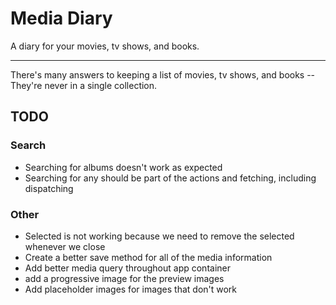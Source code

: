 # Media Diary

A diary for your movies, tv shows, and books.

---

There's many answers to keeping a list of movies, tv shows, and books -- They're never in a
single collection.

## TODO

### Search

- Searching for albums doesn't work as expected
- Searching for any should be part of the actions and fetching, including dispatching

### Other

- Selected is not working because we need to remove the selected whenever we close
- Create a better save method for all of the media information
- Add better media query throughout app container
- add a progressive image for the preview images
- Add placeholder images for images that don't work
